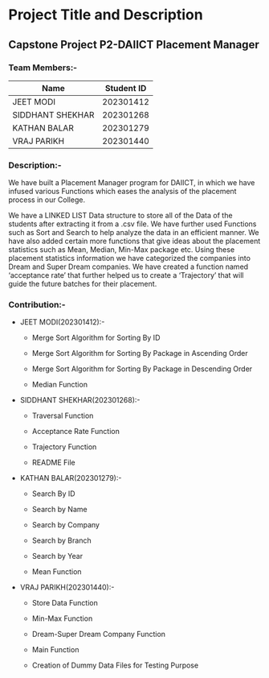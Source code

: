 # Project Title and Description
## Capstone Project P2-DAIICT Placement Manager 

### Team Members:-
| Name | Student ID |
| --- | --- |
| JEET MODI|202301412|
|SIDDHANT SHEKHAR|202301268|
|KATHAN BALAR|202301279|
|VRAJ PARIKH|202301440|

### Description:-
We have built a Placement Manager program for DAIICT, in which we have infused various Functions which eases the analysis of the placement process in our College.

We have a LINKED LIST Data structure to store all of the Data of the students after extracting it from a .csv file. We have further used Functions such as Sort and Search to help analyze the data in an efficient manner. We have also added certain more functions that give ideas about the placement statistics such as Mean, Median, Min-Max package etc. Using these placement statistics information we have categorized the companies into Dream and Super Dream companies. We have created a function named ‘acceptance rate’ that further helped us to create a ‘Trajectory’ that will guide the future batches for their placement.

### Contribution:-
- JEET MODI(202301412):-
  
   - Merge Sort Algorithm for Sorting By ID

   - Merge Sort Algorithm for Sorting By Package in Ascending Order
 
   - Merge Sort Algorithm for Sorting By Package in Descending Order

   - Median Function

- SIDDHANT SHEKHAR(202301268):-
 
   - Traversal Function

   - Acceptance Rate Function

   - Trajectory Function

   - README File

- KATHAN BALAR(202301279):-
  
   - Search By ID

   - Search by Name

   - Search by Company

   - Search by Branch

   - Search by Year
 
   - Mean Function


- VRAJ PARIKH(202301440):-
  
   - Store Data Function
     
   - Min-Max Function
     
   - Dream-Super Dream Company Function
 
   - Main Function
 
   - Creation of Dummy Data Files for Testing Purpose
